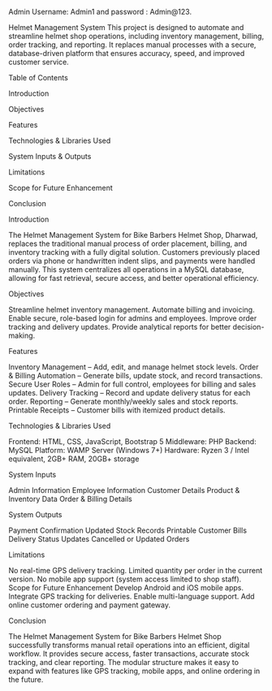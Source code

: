 Admin Username: Admin1 and password : Admin@123.                     

Helmet Management System
This project is designed to automate and streamline helmet shop operations, including inventory management, billing, order tracking, and reporting. It replaces manual processes with a secure, database-driven platform that ensures accuracy, speed, and improved customer service.

Table of Contents

Introduction

Objectives

Features

Technologies & Libraries Used

System Inputs & Outputs

Limitations

Scope for Future Enhancement

Conclusion


Introduction

The Helmet Management System for Bike Barbers Helmet Shop, Dharwad, replaces the traditional manual process of order placement, billing, and inventory tracking with a fully digital solution. Customers previously placed orders via phone or handwritten indent slips, and payments were handled manually. This system centralizes all operations in a MySQL database, allowing for fast retrieval, secure access, and better operational efficiency.


Objectives

Streamline helmet inventory management.
Automate billing and invoicing.
Enable secure, role-based login for admins and employees.
Improve order tracking and delivery updates.
Provide analytical reports for better decision-making.


Features

Inventory Management – Add, edit, and manage helmet stock levels.
Order & Billing Automation – Generate bills, update stock, and record transactions.
Secure User Roles – Admin for full control, employees for billing and sales updates.
Delivery Tracking – Record and update delivery status for each order.
Reporting – Generate monthly/weekly sales and stock reports.
Printable Receipts – Customer bills with itemized product details.


Technologies & Libraries Used

Frontend: HTML, CSS, JavaScript, Bootstrap 5
Middleware: PHP
Backend: MySQL
Platform: WAMP Server (Windows 7+)
Hardware: Ryzen 3 / Intel equivalent, 2GB+ RAM, 20GB+ storage


System Inputs

Admin Information
Employee Information
Customer Details
Product & Inventory Data
Order & Billing Details


System Outputs

Payment Confirmation
Updated Stock Records
Printable Customer Bills
Delivery Status Updates
Cancelled or Updated Orders


Limitations

No real-time GPS delivery tracking.
Limited quantity per order in the current version.
No mobile app support (system access limited to shop staff).
Scope for Future Enhancement
Develop Android and iOS mobile apps.
Integrate GPS tracking for deliveries.
Enable multi-language support.
Add online customer ordering and payment gateway.


Conclusion

The Helmet Management System for Bike Barbers Helmet Shop successfully transforms manual retail operations into an efficient, digital workflow. It provides secure access, faster transactions, accurate stock tracking, and clear reporting. The modular structure makes it easy to expand with features like GPS tracking, mobile apps, and online ordering in the future.

